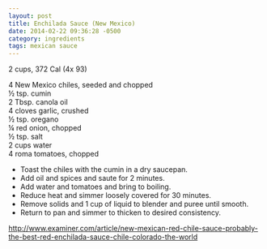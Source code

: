 ```yaml
---
layout: post
title: Enchilada Sauce (New Mexico)
date: 2014-02-22 09:36:28 -0500
category: ingredients
tags: mexican sauce
---
```

2 cups, 372 Cal (4x 93)
  
4 New Mexico chiles, seeded and chopped  
½ tsp. cumin  
2 Tbsp. canola oil  
4 cloves garlic, crushed  
½ tsp. oregano  
¼ red onion, chopped  
½ tsp. salt  
2 cups water  
4 roma tomatoes, chopped  

* Toast the chiles with the cumin in a dry saucepan.
* Add oil and spices and saute for 2 minutes.
* Add water and tomatoes and bring to boiling.
* Reduce heat and simmer loosely covered for 30 minutes.
* Remove solids and 1 cup of liquid to blender and puree until smooth.
* Return to pan and simmer to thicken to desired consistency.

<http://www.examiner.com/article/new-mexican-red-chile-sauce-probably-the-best-red-enchilada-sauce-chile-colorado-the-world>
